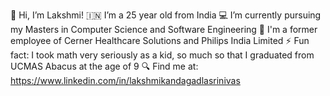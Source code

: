 👋 Hi, I’m Lakshmi!
🇮🇳 I’m a 25 year old from India
💻 I’m currently pursuing my Masters in Computer Science and Software Engineering
💼 I'm a former employee of Cerner Healthcare Solutions and Philips India Limited
⚡ Fun fact: I took math very seriously as a kid, so much so that I graduated from UCMAS Abacus at the age of 9
🔍 Find me at: https://www.linkedin.com/in/lakshmikandagadlasrinivas

